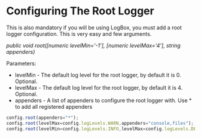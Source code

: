 # Configuring The Root Logger
This is also mandatory if you will be using LogBox, you must add a root logger configuration. This is very easy and few arguments.

<i>public void root([numeric levelMin='-1'], [numeric levelMax='4'], string appenders)</i>

Parameters:
* levelMin - The default log level for the root logger, by default it is 0. Optional.
* levelMax - The default log level for the root logger, by default it is 4. Optional.
* appenders - A list of appenders to configure the root logger with. Use * to add all registered appenders


```javascript
config.root(appenders="*");
config.root(levelMax=config.logLevels.WARN,appenders="console,files");
config.root(levelMin=config.logLevels.INFO,levelMax=config.logLevels.DEBUG,appenders="*");
```
